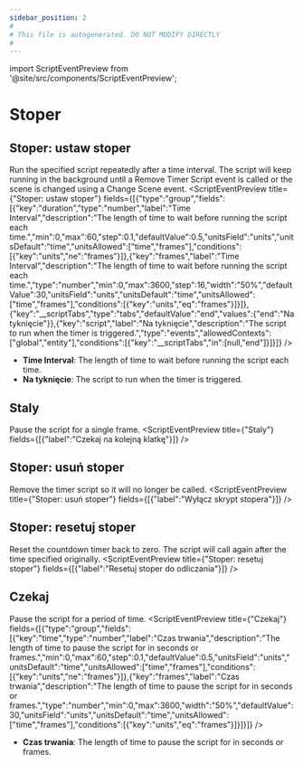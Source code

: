 ```yaml
---
sidebar_position: 2
#
# This file is autogenerated. DO NOT MODIFY DIRECTLY
#
---
```


import ScriptEventPreview from '@site/src/components/ScriptEventPreview';

# Stoper

## Stoper: ustaw stoper
Run the specified script repeatedly after a time interval. The script will keep running in the background until a Remove Timer Script event is called or the scene is changed using a Change Scene event.
<ScriptEventPreview title={"Stoper: ustaw stoper"} fields={[{"type":"group","fields":[{"key":"duration","type":"number","label":"Time Interval","description":"The length of time to wait before running the script each time.","min":0,"max":60,"step":0.1,"defaultValue":0.5,"unitsField":"units","unitsDefault":"time","unitsAllowed":["time","frames"],"conditions":[{"key":"units","ne":"frames"}]},{"key":"frames","label":"Time Interval","description":"The length of time to wait before running the script each time.","type":"number","min":0,"max":3600,"step":16,"width":"50%","defaultValue":30,"unitsField":"units","unitsDefault":"time","unitsAllowed":["time","frames"],"conditions":[{"key":"units","eq":"frames"}]}]},{"key":"__scriptTabs","type":"tabs","defaultValue":"end","values":{"end":"Na tyknięcie"}},{"key":"script","label":"Na tyknięcie","description":"The script to run when the timer is triggered.","type":"events","allowedContexts":["global","entity"],"conditions":[{"key":"__scriptTabs","in":[null,"end"]}]}]} />

- **Time Interval**: The length of time to wait before running the script each time.  
- **Na tyknięcie**: The script to run when the timer is triggered.  

## Staly
Pause the script for a single frame.
<ScriptEventPreview title={"Staly"} fields={[{"label":"Czekaj na kolejną klatkę"}]} />


## Stoper: usuń stoper
Remove the timer script so it will no longer be called.
<ScriptEventPreview title={"Stoper: usuń stoper"} fields={[{"label":"Wyłącz skrypt stopera"}]} />


## Stoper: resetuj stoper
Reset the countdown timer back to zero. The script will call again after the time specified originally.
<ScriptEventPreview title={"Stoper: resetuj stoper"} fields={[{"label":"Resetuj stoper do odliczania"}]} />


## Czekaj
Pause the script for a period of time.
<ScriptEventPreview title={"Czekaj"} fields={[{"type":"group","fields":[{"key":"time","type":"number","label":"Czas trwania","description":"The length of time to pause the script for in seconds or frames.","min":0,"max":60,"step":0.1,"defaultValue":0.5,"unitsField":"units","unitsDefault":"time","unitsAllowed":["time","frames"],"conditions":[{"key":"units","ne":"frames"}]},{"key":"frames","label":"Czas trwania","description":"The length of time to pause the script for in seconds or frames.","type":"number","min":0,"max":3600,"width":"50%","defaultValue":30,"unitsField":"units","unitsDefault":"time","unitsAllowed":["time","frames"],"conditions":[{"key":"units","eq":"frames"}]}]}]} />

- **Czas trwania**: The length of time to pause the script for in seconds or frames.  

